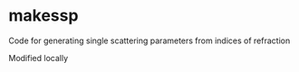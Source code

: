 makessp
=======

Code for generating single scattering parameters from indices of refraction 

Modified locally